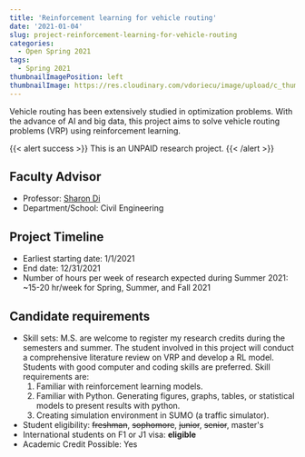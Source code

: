 ```yaml
---
title: 'Reinforcement learning for vehicle routing'
date: '2021-01-04'
slug: project-reinforcement-learning-for-vehicle-routing
categories:
  - Open Spring 2021
tags:
  - Spring 2021
thumbnailImagePosition: left
thumbnailImage: https://res.cloudinary.com/vdoriecu/image/upload/c_thumb,w_200,g_face/v1579110178/construction_c6dqbd.png
---
```

Vehicle routing has been extensively studied in optimization problems. With the advance of AI and big data, this project aims to solve vehicle routing problems (VRP) using reinforcement learning.

<!--more-->

{{< alert success >}}
This is an UNPAID research project.
{{< /alert >}}

## Faculty Advisor
+ Professor: [Sharon Di](https://sharondi-columbia.wixsite.com/ditectlab/publications)
+ Department/School: Civil Engineering

## Project Timeline
+ Earliest starting date: 1/1/2021
+ End date: 12/31/2021
+ Number of hours per week of research expected during Summer 2021: ~15-20 hr/week for Spring, Summer, and Fall 2021

## Candidate requirements
+ Skill sets: 
  M.S. are welcome to register my research credits during the semesters and summer. The student involved in this project will conduct a comprehensive literature review on VRP and develop a RL model. Students with good computer and coding skills are preferred. Skill requirements are:
  1.	Familiar with reinforcement learning models.
  2.	Familiar with Python. Generating figures, graphs, tables, or statistical models to present results with python. 
  3.	Creating simulation environment in SUMO (a traffic simulator).
+ Student eligibility: ~~freshman~~, ~~sophomore~~, ~~junior~~, ~~senior~~, master's
+ International students on F1 or J1 visa: **eligible**
+ Academic Credit Possible: Yes

